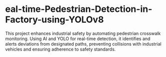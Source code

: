 # eal-time-Pedestrian-Detection-in-Factory-using-YOLOv8
This project enhances industrial safety by automating pedestrian crosswalk monitoring. Using AI and YOLO for real-time detection, it identifies and alerts deviations from designated paths, preventing collisions with industrial vehicles and ensuring adherence to safety standards.
